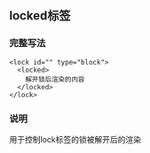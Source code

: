 ## locked标签

### 完整写法
```
<lock id="" type="block">
  <locked>
    解开锁后渲染的内容
  </locked>
</lock>
```

### 说明
用于控制lock标签的锁被解开后的渲染